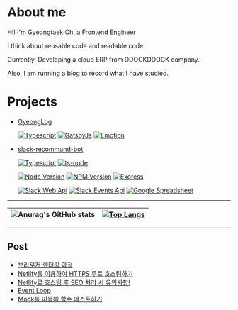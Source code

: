 # About me

Hi! I'm Gyeongtaek Oh, a Frontend Engineer

I think about reusable code and readable code.

Currently, Developing a cloud ERP from DDOCKDDOCK company.

Also, I am running a blog to record what I have studied.


# Projects

* [GyeongLog](https://github.com/OhGyeongtaek/blog)

    
    [![Typescript](https://img.shields.io/badge/Typescript-v4.1-blue.svg)](https://www.typescriptlang.org/)
[![GatsbyJs](https://img.shields.io/badge/GatsbyJs-v3.14-purple.svg)](https://www.gatsbyjs.com/)
[![Emotion](https://img.shields.io/badge/Emotion-v3.14-pink.svg)](https://emotion.sh/docs/introduction)


* [slack-recommand-bot](https://github.com/OhGyeongtaek/slack-recommand-bot)

    
    [![Typescript](https://img.shields.io/badge/Typescript-v4.8-blue.svg)](https://www.typescriptlang.org/)
[![ts-node](https://img.shields.io/badge/Ts_Node-v10.9-blue.svg)](https://www.npmjs.com/package/ts-node)

    [![Node Version](https://img.shields.io/badge/Nodejs-v16.17.1-green.svg?logo=node.js&style=flat)](https://nodejs.org)
[![NPM Version](https://img.shields.io/badge/NPM-v9.1.2-green.svg?style=flat)](https://nodejs.org)
[![Exoress](https://img.shields.io/badge/Express-v4.18.1-green.svg?logo=node.js&style=flat)](https://nodejs.org)

    [![Slack Web Api](https://img.shields.io/badge/Slack_Web_Api-v6.7.2-orange.svg)](https://www.npmjs.com/package/@slack/web-api)
[![Slack Events Api](https://img.shields.io/badge/Slack_Events_Api-v3.0.1-orange.svg)](https://www.npmjs.com/package/@slack/events-api)
[![Google Spreadsheet](https://img.shields.io/badge/Google_Spreadsheet-v3.3.0-orange.svg)](https://www.npmjs.com/package/google-spreadsheet)


---

|![Anurag's GitHub stats](https://github-readme-stats.vercel.app/api?username=OhGyeongtaek&show_icons=true&theme=dark) | [![Top Langs](https://github-readme-stats.vercel.app/api/top-langs/?username=OhGyeongtaek&layout=compact)](https://github.com/anuraghazra/github-readme-stats)| 
| ------------- | ------------- |

---


## Post

- [브라우저 렌더링 과정](https://ogt-blog.netlify.app/Web/%EB%B8%8C%EB%9D%BC%EC%9A%B0%EC%A0%80-%EB%A0%8C%EB%8D%94%EB%A7%81-%EA%B3%BC%EC%A0%95)
- [Netlify를 이용하여 HTTPS 무료 호스팅하기](https://ogt-blog.netlify.app/Gatsbyjs/Netlify%EB%A5%BC-%EC%9D%B4%EC%9A%A9%ED%95%98%EC%97%AC-HTTPS-%EB%AC%B4%EB%A3%8C-%ED%98%B8%EC%8A%A4%ED%8C%85%ED%95%98%EA%B8%B0)
- [Netlify로 호스팅 후 SEO 처리 시 유의사항!](https://ogt-blog.netlify.app/Gatsbyjs/Netlify%EB%A1%9C-%ED%98%B8%EC%8A%A4%ED%8C%85-%ED%9B%84-SEO-%EC%B2%98%EB%A6%AC-%EC%8B%9C-%EC%9C%A0%EC%9D%98%EC%82%AC%ED%95%AD)
- [Event Loop](https://ogt-blog.netlify.app/Javascript/Event-Loop)
- [Mock를 이용해 함수 테스트하기](https://ogt-blog.netlify.app/Jest/Mock%EB%A5%BC%20%EC%9D%B4%EC%9A%A9%ED%95%B4%20%ED%95%A8%EC%88%98%20%ED%85%8C%EC%8A%A4%ED%8A%B8%ED%95%98%EA%B8%B0)